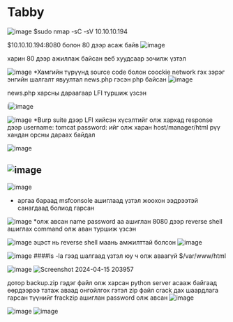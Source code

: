 # Tabby
![image](https://github.com/T6X3G/F.NS357_Machine-s/assets/110654108/f444685b-a173-45a1-abc1-995299225d84)
$sudo nmap -sC -sV 10.10.10.194

$10.10.10.194:8080 болон 80 дээр асаж байв
![image](https://github.com/T6X3G/F.NS357_Machine-s/assets/110654108/01d87572-9500-41b6-9549-0f2f669620af)

харин 80 дээр ажиллаж байсан веб хуудсаар зочилж үзтэл

![image](https://github.com/T6X3G/F.NS357_Machine-s/assets/110654108/c3f8d0f8-a316-4261-bea4-aa70d4599886)
*Хамгийн түрүүнд source code болон coockie network гэх зэрэг энгийн шалгалт явуултал news.php гэсэн php байсан 
![image](https://github.com/T6X3G/F.NS357_Machine-s/assets/110654108/690bb8a3-3e61-4e14-893c-d62ac4ae1eaf)

news.php харсны дараагаар LFI туршиж үзсэн

i![image](https://github.com/T6X3G/F.NS357_Machine-s/assets/110654108/a6936af8-0d70-44b3-8b00-b2fcddf8b6d5)

![image](https://github.com/T6X3G/F.NS357_Machine-s/assets/110654108/cac3dc5b-bd8d-4d0e-b310-4e0de9ba6e7b)
*Burp suite дээр LFI хийсэн хүсэлтийг олж хархад response дээр username: tomcat password: ийг олж харан 
host/manager/html рүү хандан орсны дараах байдал

![image](https://github.com/T6X3G/F.NS357_Machine-s/assets/110654108/1ef2ebb6-725e-411c-89d3-304ab7a4e56c)

![image](https://github.com/T6X3G/F.NS357_Machine-s/assets/110654108/054b9554-fb6b-49d9-aeae-1804c2eb1068)
-----
![image](https://github.com/T6X3G/F.NS357_Machine-s/assets/110654108/5c880027-09a9-4b2f-bcdb-0cae97133b03)
* аргаа бараад msfconsole ашиглаад үзтэл жоохон ээдрээтэй санагдаад болиод гарсан

  
![image](https://github.com/T6X3G/F.NS357_Machine-s/assets/110654108/ed0be4c6-45e4-4e26-a072-4bf036994964) 
*олж авсан name password аа ашиглан 8080 дээр reverse shell ашиглах command олж аван туршиж үзсэн

![image](https://github.com/T6X3G/F.NS357_Machine-s/assets/110654108/1f810f45-3bb3-465c-91d3-8d21f1920dc8)
эцэст нь reverse shell маань амжилттай болсон
![image](https://github.com/T6X3G/F.NS357_Machine-s/assets/110654108/803202ba-6188-4b6f-8e40-a339807376f0)

![image](https://github.com/T6X3G/F.NS357_Machine-s/assets/110654108/bda7a71c-006b-4b40-984b-79cc10afb3b6)
####ls -la гээд шалгаад үзтэл юу ч олж аваагүй 
$/var/www/html 

![image](https://github.com/T6X3G/F.NS357_Machine-s/assets/110654108/b628a3ee-da29-475f-9aec-1ad2b7db3403)
![Screenshot 2024-04-15 203957](https://github.com/T6X3G/F.NS357_Machine-s/assets/110654108/b9757a45-6c1c-4ef8-8697-181c351d05c8)


дотор backup.zip гэдэг файл олж харсан python server асааж байгаад өөрдээрээ татаж аваад онгойлгох гэтэл zip файл crack дах шаардлага гарсан түүнийг frackzip ашиглан password олж авсан
![image](https://github.com/T6X3G/F.NS357_Machine-s/assets/110654108/aabd1dcf-dc22-4630-a683-f320ca728ad9)

![image](https://github.com/T6X3G/F.NS357_Machine-s/assets/110654108/ad977881-ceae-4e4f-b6ed-3ede8335af08)
![image](https://github.com/T6X3G/F.NS357_Machine-s/assets/110654108/96e97bfb-24e8-4b15-ac18-beba5fff6186)




















